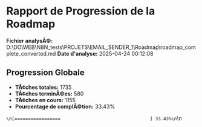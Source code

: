 # Rapport de Progression de la Roadmap

**Fichier analysÃ©:** D:\DO\WEB\N8N_tests\PROJETS\EMAIL_SENDER_1\Roadmap\roadmap_complete_converted.md
**Date d'analyse:** 2025-04-24 00:12:08

## Progression Globale

- **TÃ¢ches totales:** 1735
- **TÃ¢ches terminÃ©es:** 580
- **TÃ¢ches en cours:** 1155
- **Pourcentage de complÃ©tion:** 33.43%

`\n[=================                                 ] 33.43%\n`\n
